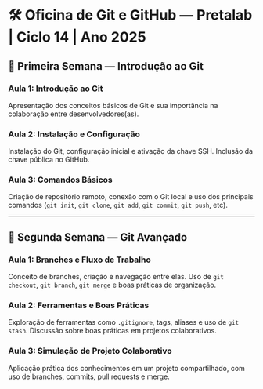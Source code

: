 # 🛠️ Oficina de Git e GitHub — Pretalab | Ciclo 14 | Ano 2025

## 📅 Primeira Semana — Introdução ao Git

### Aula 1: Introdução ao Git
Apresentação dos conceitos básicos de Git e sua importância na colaboração entre desenvolvedores(as).

### Aula 2: Instalação e Configuração
Instalação do Git, configuração inicial e ativação da chave SSH. Inclusão da chave pública no GitHub.

### Aula 3: Comandos Básicos
Criação de repositório remoto, conexão com o Git local e uso dos principais comandos (`git init`, `git clone`, `git add`, `git commit`, `git push`, etc).

---

## 🚀 Segunda Semana — Git Avançado

### Aula 1: Branches e Fluxo de Trabalho
Conceito de branches, criação e navegação entre elas. Uso de `git checkout`, `git branch`, `git merge` e boas práticas de organização.

### Aula 2: Ferramentas e Boas Práticas
Exploração de ferramentas como `.gitignore`, tags, aliases e uso de `git stash`. Discussão sobre boas práticas em projetos colaborativos.

### Aula 3: Simulação de Projeto Colaborativo
Aplicação prática dos conhecimentos em um projeto compartilhado, com uso de branches, commits, pull requests e merge.